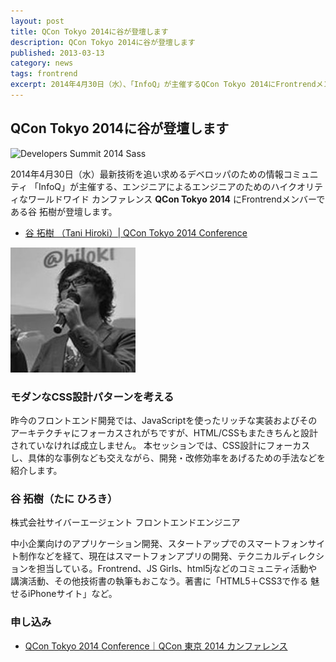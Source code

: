 ```yaml
---
layout: post
title: QCon Tokyo 2014に谷が登壇します
description: QCon Tokyo 2014に谷が登壇します
published: 2013-03-13
category: news
tags: frontrend
excerpt: 2014年4月30日（水）、「InfoQ」が主催するQCon Tokyo 2014にFrontrendメンバーである谷 拓樹が登壇します。
---
```

## QCon Tokyo 2014に谷が登壇します

![Developers Summit 2014 Sass](http://www.qcontokyo.com/data_2014/img/top-img2014.jpg)

2014年4月30日（水）最新技術を追い求めるデベロッパのための情報コミュニティ 「InfoQ」が主催する、エンジニアによるエンジニアのためのハイクオリティなワールドワイド カンファレンス __QCon Tokyo 2014__ にFrontrendメンバーである谷 拓樹が登壇します。

+ [谷 拓樹 （Tani Hiroki）| QCon Tokyo 2014 Conference](http://www.qcontokyo.com/HirokiTani_2014.html)

![谷 拓樹](/images/speakers/tani.jpg)

### モダンなCSS設計パターンを考える

昨今のフロントエンド開発では、JavaScriptを使ったリッチな実装およびそのアーキテクチャにフォーカスされがちですが、HTML/CSSもまたきちんと設計されていなければ成立しません。
本セッションでは、CSS設計にフォーカスし、具体的な事例なども交えながら、開発・改修効率をあげるための手法などを紹介します。

### 谷 拓樹（たに ひろき）　

株式会社サイバーエージェント フロントエンドエンジニア

中小企業向けのアプリケーション開発、スタートアップでのスマートフォンサイト制作などを経て、現在はスマートフォンアプリの開発、テクニカルディレクションを担当している。Frontrend、JS Girls、html5jなどのコミュニティ活動や講演活動、その他技術書の執筆もおこなう。著書に「HTML5＋CSS3で作る 魅せるiPhoneサイト」など。

### 申し込み

+ [QCon Tokyo 2014 Conference｜QCon 東京 2014 カンファレンス](http://www.qcontokyo.com/registration.html)